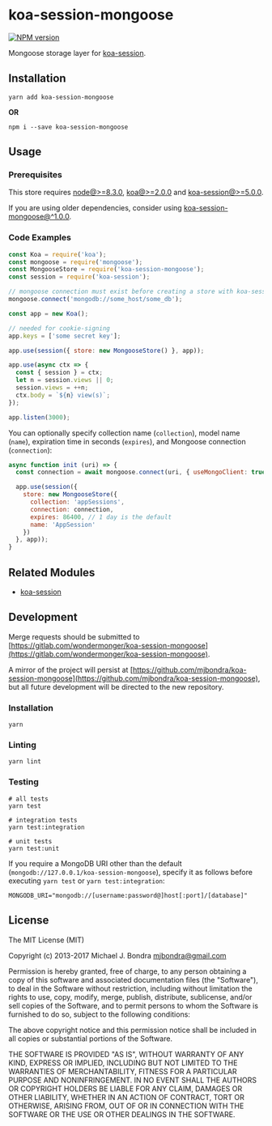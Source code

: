 # koa-session-mongoose

[![NPM version](https://img.shields.io/npm/v/koa-session-mongoose.svg?style=flat)](http://badge.fury.io/js/koa-session-mongoose)

Mongoose storage layer for [koa-session](https://github.com/koajs/session).

## Installation

```shell
yarn add koa-session-mongoose
```

**OR**

```shell
npm i --save koa-session-mongoose
```

## Usage

### Prerequisites

This store requires [node@>=8.3.0](https://nodejs.org), [koa@>=2.0.0](http://koajs.com) and [koa-session@>=5.0.0](https://github.com/koajs/session).

If you are using older dependencies, consider using [koa-session-mongoose@\^1.0.0](https://gitlab.com/wondermonger/koa-session-mongoose/tree/v1.0.0).

### Code Examples

```javascript
const Koa = require('koa');
const mongoose = require('mongoose');
const MongooseStore = require('koa-session-mongoose');
const session = require('koa-session');

// mongoose connection must exist before creating a store with koa-session-mongoose
mongoose.connect('mongodb://some_host/some_db');

const app = new Koa();

// needed for cookie-signing
app.keys = ['some secret key'];

app.use(session({ store: new MongooseStore() }, app));

app.use(async ctx => {
  const { session } = ctx;
  let n = session.views || 0;
  session.views = ++n;
  ctx.body = `${n} view(s)`;
});

app.listen(3000);

```

You can optionally specify collection name (`collection`), model name (`name`), expiration time in seconds (`expires`), and Mongoose connection (`connection`):

```javascript
async function init (uri) => {
  const connection = await mongoose.connect(uri, { useMongoClient: true });

  app.use(session({
    store: new MongooseStore({
      collection: 'appSessions',
      connection: connection,
      expires: 86400, // 1 day is the default
      name: 'AppSession'
    })
  }, app));
}

```

## Related Modules

* [koa-session](https://github.com/koajs/session)

## Development

Merge requests should be submitted to [https://gitlab.com/wondermonger/koa-session-mongoose](https://gitlab.com/wondermonger/koa-session-mongoose).

A mirror of the project will persist at [https://github.com/mjbondra/koa-session-mongoose](https://github.com/mjbondra/koa-session-mongoose), but all future development will be directed to the new repository.

### Installation

```shell
yarn
```

### Linting

```shell
yarn lint
```

### Testing

```shell
# all tests
yarn test

# integration tests
yarn test:integration

# unit tests
yarn test:unit
```

If you require a MongoDB URI other than the default (`mongodb://127.0.0.1/koa-session-mongoose`), specify it as follows before executing `yarn test` or `yarn test:integration`:

```shell
MONGODB_URI="mongodb://[username:password@]host[:port]/[database]"
```

## License

The MIT License (MIT)

Copyright (c) 2013-2017 Michael J. Bondra <mjbondra@gmail.com>

Permission is hereby granted, free of charge, to any person obtaining a copy
of this software and associated documentation files (the "Software"), to deal
in the Software without restriction, including without limitation the rights
to use, copy, modify, merge, publish, distribute, sublicense, and/or sell
copies of the Software, and to permit persons to whom the Software is
furnished to do so, subject to the following conditions:

The above copyright notice and this permission notice shall be included in all
copies or substantial portions of the Software.

THE SOFTWARE IS PROVIDED "AS IS", WITHOUT WARRANTY OF ANY KIND, EXPRESS OR
IMPLIED, INCLUDING BUT NOT LIMITED TO THE WARRANTIES OF MERCHANTABILITY,
FITNESS FOR A PARTICULAR PURPOSE AND NONINFRINGEMENT. IN NO EVENT SHALL THE
AUTHORS OR COPYRIGHT HOLDERS BE LIABLE FOR ANY CLAIM, DAMAGES OR OTHER
LIABILITY, WHETHER IN AN ACTION OF CONTRACT, TORT OR OTHERWISE, ARISING FROM,
OUT OF OR IN CONNECTION WITH THE SOFTWARE OR THE USE OR OTHER DEALINGS IN THE
SOFTWARE.
